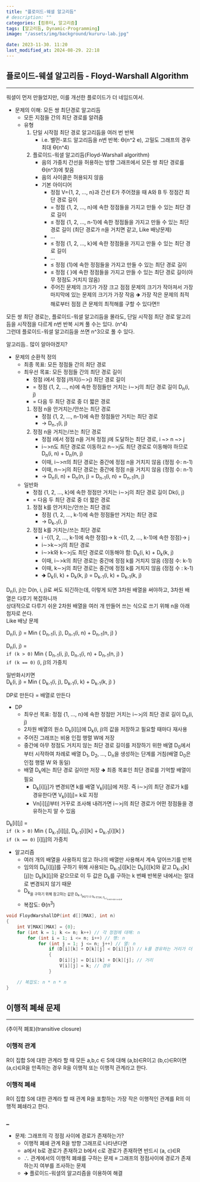 ```yaml
---
title: "플로이드-웨셜 알고리듬"
# description: ""
categories: [컴퓨터, 알고리즘]
tags: [알고리듬, Dynamic-Programming]
image: "/assets/img/background/kururu-lab.jpg"

date: 2023-11-30. 11:20
last_modified_at: 2024-08-29. 22:18
---
```


## 플로이드-웨셜 알고리듬 - Floyd-Warshall Algorithm

---

워셜이 먼저 만들었지만, 이를 개선한 플로이드가 더 네임드여서.  

- 문제의 이해: 모든 쌍 최단경로 알고리듬
  - 모든 지점들 간의 최단 경로를 알려줌
  - 유형
    1. 단일 시작점 최단 경로 알고리듬을 여러 번 반복
       - i.e. 벨먼-포드 알고리듬을 n번 반복: Ɵ(n^2 e), 고밀도 그래프의 경우 최대 Ɵ(n^4)
    2. 플로이드-워셜 알고리듬(Floyd-Warshall  algorithm)
       - 음의 가중치 간선을 허용하는 방향 그래프에서 모든 쌍 최단 경로를 Ɵ(n^3)에 찾음
       - 음의 사이클은 허용되지 않음
       - 기본 아이디어
         - 정점 V={1, 2, …, n}과 간선 E가 주어졌을 때 A와 B 두 정점간 최단 경로 길이
         - = 정점 {1, 2, …, n}에 속한 정점들을 가지고 만들 수 있는 최단 경로 길이
         - ≤ 정점 {1, 2, …, n-1}에 속한 정점들을 가지고 만들 수 있는 최단 경로 길이 (최단 경로가 n을 거치면 같고, Like 배낭문제)
         - …
         - ≤ 정점 {1, 2, …, k}에 속한 정점들을 가지고 만들 수 있는 최단 경로 길이
         - …
         - ≤ 정점 {1}에 속한 정점들을 가지고 만들 수 있는 최단 경로 길이
         - ≤ 정점 { }에 속한 정점들을 가지고 만들 수 있는 최단 경로 길이(아무 정점도 거치지 않음)
         - 주어진 문제의 크기가 가장 크고 점점 문제의 크기가 작아져서 가장 마지막에 있는 문제의 크기가 가장 작음 🡺 가장 작은 문제의 최적해로부터 점점 큰 문제의 최적해를 구할 수 있다면!!

모든 쌍 최단 경로는, 플로이드-워셜 알고리듬을 몰라도, 단일 시작점 최단 경로 알고리듬을 시작점을 다르게 n번 반복 시켜 풀 수는 있다. (n^4)  
그런데 플로이드-워셜 알고리듬을 쓰면 n^3으로 풀 수 있다.  

알고리듬.. 많이 알아야겠지?  

- 문제의 순환적 정의
  - 최종 목표: 모든 정점들 간의 최단 경로
  - 최우선 목표: 모든 정점들 간의 최단 경로 길이
    - 정점 i에서 정점 j까지(i∼>j) 최단 경로 길이
    - = 정점 {1, 2, …, n}에 속한 정점들만 거치는 i∼>j의 최단 경로 길이 D<sub>n</sub>(i, j)
    - = 다음 두 최단 경로 중 더 짧은 경로
    1. 정점 n을 안거치는/안쓰는 최단 경로
       - 정점 {1, 2, …, n-1}에 속한 정점들만 거치는 최단 경로
       - → D<sub>n-1</sub>(i, j)
    2. 정점 n을 거치는/쓰는 최단 경로
       - 정점 i에서 정점 n을 거쳐 정점 j에 도달하는 최단 경로, i ~> n ~> j
       - i∼>n도 최단 경로로 이동하고 n∼>j도 최단 경로로 이동해야 하므로 D<sub>n</sub>(i, n) + D<sub>n</sub>(n, j)
       - 이때, i∼>n의 최단 경로는 중간에 정점 n을 거치지 않음 (정점 수: n-1)
       - 이때, n∼>j의 최단 경로는 중간에 정점 n을 거치지 않음 (정점 수: n-1)
       - → D<sub>n</sub>(i, n) + D<sub>n</sub>(n, j) = D<sub>n-1</sub>(i, n) + D<sub>n-1</sub>(n, j)
  - 일반화
    - 정점 {1, 2, …, k}에 속한 정점만 거치는 i∼>j의 최단 경로 길이 Dk(i, j)
    - = 다음 두 최단 경로 중 더 짧은 경로
    1. 정점 k를 안거치는/안쓰는 최단 경로
       - 정점 {1, 2, …, k-1}에 속한 정점들만 거치는 최단 경로
       - → D<sub>k-1</sub>(i, j)
    2. 정점 k를 거치는/쓰는 최단 경로
       - i -{(1, 2, ..., k-1)에 속한 정점}→ k -{(1, 2, ..., k-1)에 속한 정점}→ j
       - i∼>k∼>j의 최단 경로
       - i∼>k와 k∼>j도 최단 경로로 이동해야 함:  D<sub>k</sub>(i, k) + D<sub>k</sub>(k, j)
       - 이때, i∼>k의 최단 경로는 중간에 정점 k를 거치지 않음 (정점 수: k-1)
       - 이때, k∼>j의 최단 경로는 중간에 정점 k를 거치지 않음 (정점 수    : k-1)
       - 🡺 D<sub>k</sub>(i, k) + D<sub>k</sub>(k, j) = D<sub>k-1</sub>(i, k) + D<sub>k-1</sub>(k, j)

D<sub>n</sub>(i, j)는 D(n, i, j)로 써도 되긴하는데, 이렇게 되면 3차원 배열을 써야하고, 3차원 배열은 다루기 복잡하니까  
상대적으로 다루기 쉬운 2차원 배열을 여러 개 만들어 쓰는 식으로 쓰기 위해 n을 아래첨자로 쓴다.  
Like 배낭 문제  

D<sub>n</sub>(i, j) = Min { D<sub>n-1</sub>(i, j), D<sub>n-1</sub>(i, n) + D<sub>n-1</sub>(n, j) }  

D<sub>n</sub>(i, j) =  
`if (k > 0)` Min { D<sub>n-1</sub>(i, j), D<sub>n-1</sub>(i, n) + D<sub>n-1</sub>(n, j) }  
`if (k == 0)` (i, j)의 가중치  

일반화시키면  
D<sub>k</sub>(i, j) = Min { D<sub>k-1</sub>(i, j), D<sub>k-1</sub>(i, k) + D<sub>k-1</sub>(k, j) }  

DP로 만든다 = 배열로 만든다  

- DP
  - 최우선 목표: 정점 {1, …, n}에 속한 정점만 거치는 i∼>j의 최단 경로 길이 D<sub>n</sub>(i, j)
  - 2차원 배열의 원소 D<sub>k</sub>[i]\[j]에 D<sub>k</sub>(i, j)의 값을 저장하고 필요할 때마다 재사용
  - 주어진 그래프는 비용 인접 행렬 W에 저장
  - 중간에 아무 정점도 거치지 않는 최단 경로 길이를 저장하기 위한 배열 D<sub>0</sub>에서부터 시작하여 차례로 배열 D<sub>1</sub>, D<sub>2</sub>, …, D<sub>n</sub>을 생성하는 단계를 거침(배열 D<sub>0</sub>은 인접 행렬 W 와 동일)
  - 배열 D<sub>k</sub>에는 최단 경로 길이만 저장 🡺 최종 목표인 최단 경로를 기억할 배열이 필요
    - D<sub>k</sub>[i]\[j]가 변경되면 k를 배열 V<sub>k</sub>[i]\[j]에 저장. 즉 i∼>j의 최단 경로가 k를 경유한다면 V<sub>k</sub>[i]\[j]= k로 지정
    - Vn[i]\[j]부터 거꾸로 조사해 내려가면 i∼>j의 최단 경로가 어떤 정점들을 경유하는지 알 수 있음

D<sub>k</sub>[i]\[j] =  
`if (k > 0)` Min { D<sub>k-1</sub>[i]\[j], D<sub>k-1</sub>[i]\[k] + D<sub>k-1</sub>[i]\[k] }  
`if (k == 0)` [i]\[j]의 가중치  

- 알고리즘
  - 여러 개의 배열을 사용하지 않고 하나의 배열만 사용해서 계속 덮어쓰기를 반복
  - 임의의 D<sub>k</sub>[i]\[j]를 구하기 위해 사용되는 D<sub>k-1</sub>[i]\[k]는 D<sub>k</sub>[i]\[k]와 같고 D<sub>k-1</sub>[k]\[j]는 D<sub>k</sub>[k]\[j]와 같으므로 이 두 값은 D<sub>k</sub>를 구하는 k 번째 반복문 내에서는 절대로 변경되지 않기 때문
  - D<sub>k<sub>을 구하기 위해 참고하는 값은 D<sub>k-1<sub>[k]\[?] 나 D<sub>k-1[?]\[k], D<sub>k-1<sub>의 k행과 k열의 요소들 뿐
  - 복잡도: Ɵ(n<sup>3</sup>)

```cpp
void FloydWarshallDP(int d[][MAX], int n)
{
    int V[MAX][MAX] = {0};
    for (int k = 1; k <= n; k++) // 각 정점에 대해: n
        for (int i = 1; i <= n; i++) // 행: n
            for (int j = 1; j <= n; j++) // 열: n
                if (D[i][k] + D[k][j] < D[i][j]) // k를 경유하는 거리가 더 짧으면
                {
                    D[i][j] = D[i][k] + D[k][j]; // 거리
                    V[i][j] = k; // 경유
                }

    // 복잡도: n * n * n
}
```

## 이행적 폐쇄 문제

---

(추이적 폐포)(transitive closure)

### 이행적 관계

R이 집합 S에 대한 관계라 할 때 모든 a,b,c ∈ S에 대해 (a,b)∈R이고 (b,c)∈R이면 (a,c)∈R을 만족하는 경우 R을 이행적 또는 이행적 관계라고 한다.  

### 이행적 폐쇄

R이 집합 S에 대한 관계라 할 때 관계 R을 포함하는 가장 작은 이행적인 관계를 R의 이행적 폐쇄라고 한다.

### _

- 문제: 그래프의 각 정점 사이에 경로가 존재하는가?
  - 이행적 폐쇄 관계 R을 방향 그래프로 나타낸다면
  - a에서 b로 경로가 존재하고 b에서 c로 경로가 존재하면 반드시 (a, c)∈R
  - ∴ 관계에서의 이행적 폐쇄를 구하는 문제 ≡ 그래프의 정점사이에 경로가 존재하는지 여부를 조사하는 문제
  - 🡺 플로이드-워셜의 알고리즘을 이용하여 해결
